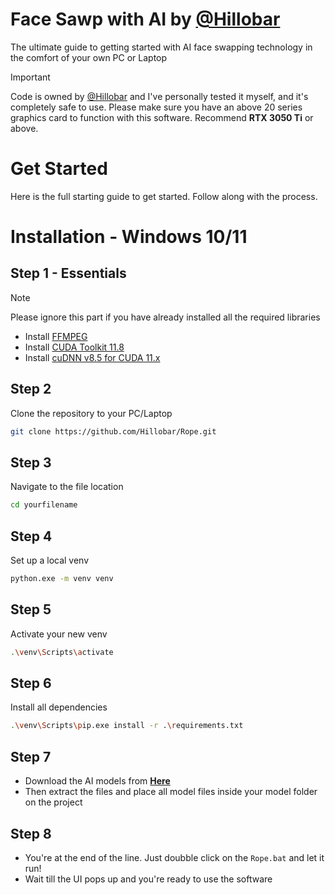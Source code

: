 # Face Sawp with AI by [@Hillobar](https://github.com/Hillobar)
The ultimate guide to getting started with AI face swapping technology in the comfort of your own PC or Laptop

> [!IMPORTANT]
> Code is owned by [@Hillobar](https://github.com/Hillobar/Rope) and I've personally tested it myself, and it's completely safe to use. Please make sure you have an above 20 series graphics card to function with this software. Recommend **RTX 3050 Ti** or above.

# Get Started
Here is the full starting guide to get started. Follow along with the process.

# Installation - Windows 10/11

## Step 1 - Essentials
> [!NOTE]
> Please ignore this part if you have already installed all the required libraries

- Install [FFMPEG](https://www.gyan.dev/ffmpeg/builds)
- Install [CUDA Toolkit 11.8](https://developer.nvidia.com/cuda-11-8-0-download-archive)
- Install [cuDNN v8.5 for CUDA 11.x](https://developer.nvidia.com/rdp/cudnn-archive)

## Step 2
Clone the repository to your PC/Laptop
```sh
git clone https://github.com/Hillobar/Rope.git
```
## Step 3
Navigate to the file location
```sh
cd yourfilename
```
## Step 4
Set up a local venv
```sh
python.exe -m venv venv
```
## Step 5
Activate your new venv
```sh
.\venv\Scripts\activate
```
## Step 6
Install all dependencies 
```sh
.\venv\Scripts\pip.exe install -r .\requirements.txt
```
## Step 7
- Download the AI models from [**Here**](https://github.com/Hillobar/Rope/releases/download/Sapphire/models.zip)
- Then extract the files and place all model files inside your model folder on the project
## Step 8
- You're at the end of the line. Just doubble click on the `Rope.bat` and let it run!
- Wait till the UI pops up and you're ready to use the software
